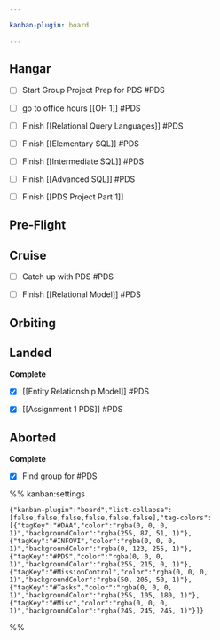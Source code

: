 ```yaml
---

kanban-plugin: board

---
```


## Hangar

- [ ] Start Group Project Prep for PDS #PDS
- [ ] go to office hours [[OH 1]] #PDS
- [ ] Finish [[Relational Query Languages]] #PDS
- [ ] Finish [[Elementary SQL]] #PDS
- [ ] Finish [[Intermediate SQL]] #PDS
- [ ] Finish [[Advanced SQL]] #PDS
- [ ] Finish [[PDS Project Part 1]]


## Pre-Flight



## Cruise

- [ ] Catch up with PDS #PDS
- [ ] Finish [[Relational Model]] #PDS


## Orbiting



## Landed

**Complete**
- [x] [[Entity Relationship Model]] #PDS
- [x] [[Assignment 1 PDS]] #PDS


## Aborted

**Complete**
- [x] Find group for #PDS




%% kanban:settings
```
{"kanban-plugin":"board","list-collapse":[false,false,false,false,false,false],"tag-colors":[{"tagKey":"#DAA","color":"rgba(0, 0, 0, 1)","backgroundColor":"rgba(255, 87, 51, 1)"},{"tagKey":"#INFOVI","color":"rgba(0, 0, 0, 1)","backgroundColor":"rgba(0, 123, 255, 1)"},{"tagKey":"#PDS","color":"rgba(0, 0, 0, 1)","backgroundColor":"rgba(255, 215, 0, 1)"},{"tagKey":"#MissionControl","color":"rgba(0, 0, 0, 1)","backgroundColor":"rgba(50, 205, 50, 1)"},{"tagKey":"#Tasks","color":"rgba(0, 0, 0, 1)","backgroundColor":"rgba(255, 105, 180, 1)"},{"tagKey":"#Misc","color":"rgba(0, 0, 0, 1)","backgroundColor":"rgba(245, 245, 245, 1)"}]}
```
%%